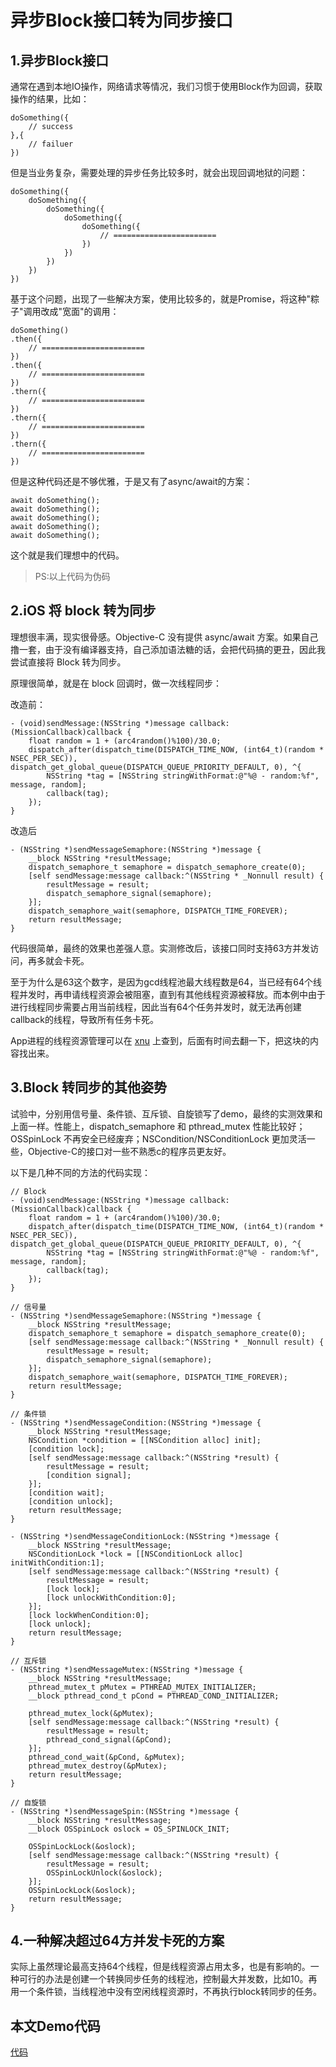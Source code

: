 # 异步Block接口转为同步接口

## 1.异步Block接口
通常在遇到本地IO操作，网络请求等情况，我们习惯于使用Block作为回调，获取操作的结果，比如：

```
doSomething({
    // success
},{
    // failuer
})
```

但是当业务复杂，需要处理的异步任务比较多时，就会出现回调地狱的问题：

```
doSomething({
    doSomething({
        doSomething({
            doSomething({
                doSomething({
                    // =======================
                })
            })
        })
    })
})
```

基于这个问题，出现了一些解决方案，使用比较多的，就是Promise，将这种"粽子"调用改成"宽面"的调用：

```
doSomething()
.then({
    // =======================
})
.then({
    // =======================
})
.thern({
    // =======================
})
.thern({
    // =======================
})
.thern({
    // =======================
})
```

但是这种代码还是不够优雅，于是又有了async/await的方案：

```
await doSomething();
await doSomething();
await doSomething();
await doSomething();
await doSomething();
```

这个就是我们理想中的代码。

> PS:以上代码为伪码

## 2.iOS 将 block 转为同步
理想很丰满，现实很骨感。Objective-C 没有提供 async/await 方案。如果自己撸一套，由于没有编译器支持，自己添加语法糖的话，会把代码搞的更丑，因此我尝试直接将 Block 转为同步。

原理很简单，就是在 block 回调时，做一次线程同步：

改造前：

```
- (void)sendMessage:(NSString *)message callback:(MissionCallback)callback {
    float random = 1 + (arc4random()%100)/30.0;
    dispatch_after(dispatch_time(DISPATCH_TIME_NOW, (int64_t)(random * NSEC_PER_SEC)), dispatch_get_global_queue(DISPATCH_QUEUE_PRIORITY_DEFAULT, 0), ^{
        NSString *tag = [NSString stringWithFormat:@"%@ - random:%f", message, random];
        callback(tag);
    });
}
```

改造后

```
- (NSString *)sendMessageSemaphore:(NSString *)message {
    __block NSString *resultMessage;
    dispatch_semaphore_t semaphore = dispatch_semaphore_create(0);
    [self sendMessage:message callback:^(NSString * _Nonnull result) {
        resultMessage = result;
        dispatch_semaphore_signal(semaphore);
    }];
    dispatch_semaphore_wait(semaphore, DISPATCH_TIME_FOREVER);
    return resultMessage;
}
```
代码很简单，最终的效果也差强人意。实测修改后，该接口同时支持63方并发访问，再多就会卡死。

至于为什么是63这个数字，是因为gcd线程池最大线程数是64，当已经有64个线程并发时，再申请线程资源会被阻塞，直到有其他线程资源被释放。而本例中由于进行线程同步需要占用当前线程，因此当有64个任务并发时，就无法再创建callback的线程，导致所有任务卡死。

App进程的线程资源管理可以在 [xnu](https://github.com/apple/darwin-xnu) 上查到，后面有时间去翻一下，把这块的内容找出来。

## 3.Block 转同步的其他姿势
试验中，分别用信号量、条件锁、互斥锁、自旋锁写了demo，最终的实测效果和上面一样。性能上，dispatch_semaphore 和 pthread_mutex 性能比较好；OSSpinLock 不再安全已经废弃；NSCondition/NSConditionLock 更加灵活一些，Objective-C的接口对一些不熟悉c的程序员更友好。

以下是几种不同的方法的代码实现：

```
// Block
- (void)sendMessage:(NSString *)message callback:(MissionCallback)callback {
    float random = 1 + (arc4random()%100)/30.0;
    dispatch_after(dispatch_time(DISPATCH_TIME_NOW, (int64_t)(random * NSEC_PER_SEC)), dispatch_get_global_queue(DISPATCH_QUEUE_PRIORITY_DEFAULT, 0), ^{
        NSString *tag = [NSString stringWithFormat:@"%@ - random:%f", message, random];
        callback(tag);
    });
}

// 信号量
- (NSString *)sendMessageSemaphore:(NSString *)message {
    __block NSString *resultMessage;
    dispatch_semaphore_t semaphore = dispatch_semaphore_create(0);
    [self sendMessage:message callback:^(NSString * _Nonnull result) {
        resultMessage = result;
        dispatch_semaphore_signal(semaphore);
    }];
    dispatch_semaphore_wait(semaphore, DISPATCH_TIME_FOREVER);
    return resultMessage;
}

// 条件锁
- (NSString *)sendMessageCondition:(NSString *)message {
    __block NSString *resultMessage;
    NSCondition *condition = [[NSCondition alloc] init];
    [condition lock];
    [self sendMessage:message callback:^(NSString *result) {
        resultMessage = result;
        [condition signal];
    }];
    [condition wait];
    [condition unlock];
    return resultMessage;
}

- (NSString *)sendMessageConditionLock:(NSString *)message {
    __block NSString *resultMessage;
    NSConditionLock *lock = [[NSConditionLock alloc] initWithCondition:1];
    [self sendMessage:message callback:^(NSString *result) {
        resultMessage = result;
        [lock lock];
        [lock unlockWithCondition:0];
    }];
    [lock lockWhenCondition:0];
    [lock unlock];
    return resultMessage;
}

// 互斥锁
- (NSString *)sendMessageMutex:(NSString *)message {
    __block NSString *resultMessage;
    pthread_mutex_t pMutex = PTHREAD_MUTEX_INITIALIZER;
    __block pthread_cond_t pCond = PTHREAD_COND_INITIALIZER;
    
    pthread_mutex_lock(&pMutex);
    [self sendMessage:message callback:^(NSString *result) {
        resultMessage = result;
        pthread_cond_signal(&pCond);
    }];
    pthread_cond_wait(&pCond, &pMutex);
    pthread_mutex_destroy(&pMutex);
    return resultMessage;
}

// 自旋锁
- (NSString *)sendMessageSpin:(NSString *)message {
    __block NSString *resultMessage;
    __block OSSpinLock oslock = OS_SPINLOCK_INIT;
    
    OSSpinLockLock(&oslock);
    [self sendMessage:message callback:^(NSString *result) {
        resultMessage = result;
        OSSpinLockUnlock(&oslock);
    }];
    OSSpinLockLock(&oslock);
    return resultMessage;
}
```

## 4.一种解决超过64方并发卡死的方案
实际上虽然理论最高支持64个线程，但是线程资源占用太多，也是有影响的。一种可行的办法是创建一个转换同步任务的线程池，控制最大并发数，比如10。再用一个条件锁，当线程池中没有空闲线程资源时，不再执行block转同步的任务。


## 本文Demo代码
[代码](https://github.com/LululuSir/XiaoMing)
